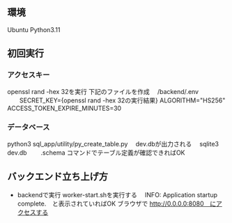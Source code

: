 ## 環境
Ubuntu
Python3.11

## 初回実行
### アクセスキー
openssl rand -hex 32を実行
下記のファイルを作成
　/backend/.env
　　SECRET_KEY={openssl rand -hex 32の実行結果}
    ALGORITHM="HS256"
    ACCESS_TOKEN_EXPIRE_MINUTES=30
### データベース
python3  sql_app/utility/py_create_table.py
　dev.dbが出力される
　sqlite3 dev.db
　　.schema コマンドでテーブル定義が確認できればOK
## バックエンド立ち上げ方
- backendで実行
 worker-start.shを実行する
 　INFO:     Application startup complete.　と表示されていればOK
 ブラウザで http://0.0.0.0:8080　にアクセスする